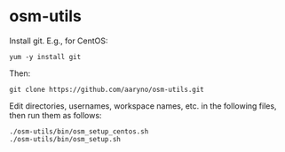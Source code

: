 # osm-utils
Install git. E.g., for CentOS:

    yum -y install git
    
Then:

    git clone https://github.com/aaryno/osm-utils.git

Edit directories, usernames, workspace names, etc. in the following files, then run them as follows:

    ./osm-utils/bin/osm_setup_centos.sh
    ./osm-utils/bin/osm_setup.sh
    
    
